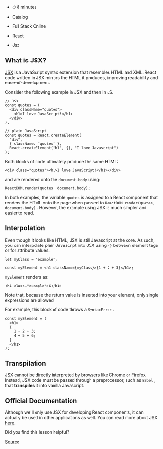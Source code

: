 * ⏱ 8 minutes

* Catalog
* Full Stack Online
* React
* Jsx

## What is JSX?

[JSX](https://facebook.github.io/react/docs/jsx-in-depth.html) is a JavaScript syntax extension that resembles HTML and XML. React code written in JSX mirrors the HTML it produces, improving readability and ease-of-development.

Consider the following example in JSX and then in JS.

    // JSX
    const quotes = (
      <div className="quotes">
        <h1>I love JavaScript!</h1>
      </div>
    );

    // plain JavaScript
    const quotes = React.createElement(
      "div",
      { className: "quotes" },
      React.createElement("h1", {}, "I love Javascript")
    );

Both blocks of code ultimately produce the same HTML:

    <div class="quotes"><h1>I love JavaScript!</h1></div>

and are rendered onto the `document.body` using:

    ReactDOM.render(quotes, document.body);

In both examples, the variable `quotes` is assigned to a React component that renders the HTML onto the page when passed to `ReactDOM.render(quotes, document.body)` . However, the example using JSX is much simpler and easier to read.

## Interpolation

Even though it looks like HTML, JSX is still Javascript at the core. As such, you can interpolate plain Javascript into JSX using `{}` between element tags or for attribute values.

    let myClass = "example";

    const myElement = <h1 className={myClass}>{1 + 2 + 3}</h1>;

`myElement` renders as:

    <h1 class="example">6</h1>

Note that, because the return value is inserted into your element, only single expressions are allowed.

For example, this block of code throws a `SyntaxError` .

    const myElement = (
      <h1>
      {
        1 + 2 + 3;
        4 + 5 + 6;
      }
      </h1>
    );

## Transpilation

JSX cannot be directly interpreted by browsers like Chrome or Firefox. Instead, JSX code must be passed through a preprocessor, such as `Babel` , that **transpiles** it into vanilla Javascript.

## Official Documentation

Although we'll only use JSX for developing React components, it can actually be used in other applications as well. You can read more about JSX [here](http://facebook.github.io/jsx/).

Did you find this lesson helpful?

[Source](https://open.appacademy.io/learn/full-stack-online/react/jsx)

